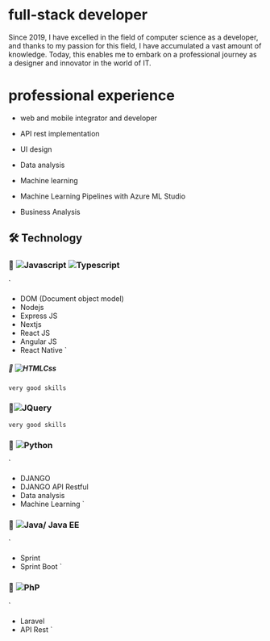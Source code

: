 
# full-stack developer

Since 2019, I have excelled in the field of computer science as a developer, and thanks to my passion for this field, I have accumulated a vast amount of knowledge. Today, this enables me to embark on a professional journey as a designer and innovator in the world of IT.

#  professional experience 

- web and mobile integrator and developer

- API rest implementation
- UI design
- Data analysis
- Machine learning
-  Machine Learning Pipelines with Azure ML Studio
- Business Analysis

## 🛠 Technology

### 🚀 ![Javascript](https://img.shields.io/badge/javascript-14354C?style=for-the-badge&logo=javascript&logoColor=yellow) ![Typescript](https://img.shields.io/badge/typescript-14354C?style=for-the-badge&logo=typescript&logoColor=blue)

`
  - DOM (Document object model)
  - Nodejs 
  - Express JS
  - Nextjs 
  - React JS 
  - Angular JS
  - React Native 
`
##### 🚀 ![HTMLCss](https://img.shields.io/badge/Htmlcss-14354C?style=for-the-badge&logo=css&logoColor=yellow)

`
  very good skills
`
### 🚀![JQuery](https://img.shields.io/badge/jquery-14354C?style=for-the-badge&logo=jquery&logoColor=blue)

`
  very good skills
`
### 🚀 ![Python](https://img.shields.io/badge/Python-14354C?style=for-the-badge&logo=python&logoColor=yellow)

`
- DJANGO
- DJANGO API Restful
- Data analysis 
- Machine Learning
`
### 🚀 ![Java/ Java EE](https://img.shields.io/badge/java-%23323330.svg?style=for-the-badge&logo=java&logoColor=blue) 

`
- Sprint
- Sprint Boot
`
### 🚀 ![PhP](https://img.shields.io/badge/Php-%23323330.svg?style=for-the-badge&logo=php&logoColor=blue)

`
- Laravel
- API Rest
`
